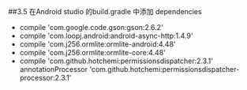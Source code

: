 ##3.5 在Android studio 的build.gradle 中添加 dependencies
* compile 'com.google.code.gson:gson:2.6.2'
* compile 'com.loopj.android:android-async-http:1.4.9'
* compile 'com.j256.ormlite:ormlite-android:4.48'
* compile 'com.j256.ormlite:ormlite-core:4.48'
* compile 'com.github.hotchemi:permissionsdispatcher:2.3.1'
   annotationProcessor 'com.github.hotchemi:permissionsdispatcher-processor:2.3.1'